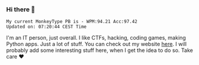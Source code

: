 ### Hi there 👋
<!-- PB START -->
```
My current MonkeyType PB is - WPM:94.21 Acc:97.42
Updated on: 07:20:44 CEST Time
```
<!-- PB END -->
I'm an IT person, just overall. I like CTFs, hacking, coding games, making Python apps. Just a lot of stuff.
You can check out my website [here](https://skill3472.github.io/).
I will probably add some interesting stuff here, when I get the idea to do so. Take care ❤️
